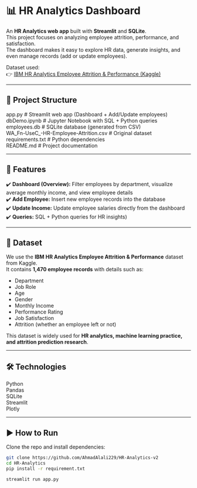 # 📊 HR Analytics Dashboard  

An **HR Analytics web app** built with **Streamlit** and **SQLite**.  
This project focuses on analyzing employee attrition, performance, and satisfaction.  
The dashboard makes it easy to explore HR data, generate insights, and even manage records (add or update employees).  

Dataset used:  
👉 [IBM HR Analytics Employee Attrition & Performance (Kaggle)](https://www.kaggle.com/datasets/pavansubhasht/ibm-hr-analytics-attrition-dataset)  

---

## 📂 Project Structure  
 app.py # Streamlit web app (Dashboard + Add/Update employees)
 dbDemo.ipynb # Jupyter Notebook with SQL + Python queries  
 employees.db # SQLite database (generated from CSV)  
 WA_Fn-UseC_-HR-Employee-Attrition.csv # Original dataset   
 requirements.txt # Python dependencies  
 README.md # Project documentation


---

## 🚀 Features  
✔️ **Dashboard (Overview):** Filter employees by department, visualize average monthly income, and view employee details  
✔️ **Add Employee:** Insert new employee records into the database  
✔️ **Update Income:** Update employee salaries directly from the dashboard  
✔️ **Queries:** SQL + Python queries for HR insights)  

---

## 📑 Dataset  
We use the **IBM HR Analytics Employee Attrition & Performance** dataset from Kaggle.  
It contains **1,470 employee records** with details such as:  
- Department  
- Job Role  
- Age  
- Gender  
- Monthly Income  
- Performance Rating  
- Job Satisfaction  
- Attrition (whether an employee left or not)  

This dataset is widely used for **HR analytics, machine learning practice, and attrition prediction research**.  

---

## 🛠️ Technologies  
Python  
Pandas  
SQLite    
Streamlit   
Plotly

---

## ▶️ How to Run  
Clone the repo and install dependencies:  
```bash
git clone https://github.com/AhmadAlali229/HR-Analytics-v2
cd HR-Analytics
pip install -r requirement.txt

streamlit run app.py